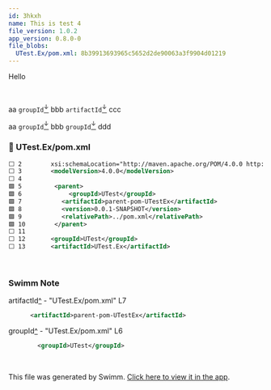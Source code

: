 ```yaml
---
id: 3hkxh
name: This is test 4
file_version: 1.0.2
app_version: 0.8.0-0
file_blobs:
  UTest.Ex/pom.xml: 8b39913693965c5652d2de90063a3f9904d01219
---
```


Hello

<br/>

aa `groupId`[<sup id="Z2wkh3k">↓</sup>](#f-Z2wkh3k) bbb `artifactId`[<sup id="CygNv">↓</sup>](#f-CygNv) ccc

aa `groupId`[<sup id="Z2wkh3k">↓</sup>](#f-Z2wkh3k) bbb `groupId`[<sup id="Z2wkh3k">↓</sup>](#f-Z2wkh3k) ddd
<!-- NOTE-swimm-snippet: the lines below link your snippet to Swimm -->
### 📄 UTest.Ex/pom.xml
```xml
⬜ 2        xsi:schemaLocation="http://maven.apache.org/POM/4.0.0 http://maven.apache.org/maven-v4_0_0.xsd">
⬜ 3        <modelVersion>4.0.0</modelVersion>
⬜ 4      	
🟩 5      	<parent>
🟩 6      		<groupId>UTest</groupId>
🟩 7       	  <artifactId>parent-pom-UTestEx</artifactId>
🟩 8      	  <version>0.0.1-SNAPSHOT</version>
🟩 9      	  <relativePath>../pom.xml</relativePath>
🟩 10     	</parent>
⬜ 11     	
⬜ 12       <groupId>UTest</groupId>
⬜ 13       <artifactId>UTest.Ex</artifactId>
```

<br/>

<!-- THIS IS AN AUTOGENERATED SECTION. DO NOT EDIT THIS SECTION DIRECTLY -->
### Swimm Note

<span id="f-CygNv">artifactId</span>[^](#CygNv) - "UTest.Ex/pom.xml" L7
```xml
 	  <artifactId>parent-pom-UTestEx</artifactId>
```

<span id="f-Z2wkh3k">groupId</span>[^](#Z2wkh3k) - "UTest.Ex/pom.xml" L6
```xml
		<groupId>UTest</groupId>
```

<br/>

This file was generated by Swimm. [Click here to view it in the app](https://swimm-web-app.web.app/repos/ls4DA2fLasmQuEbT4ipw/docs/3hkxh).